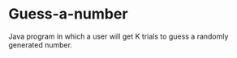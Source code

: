 # Guess-a-number
Java program in which a user will get K trials to guess a randomly generated number. 
